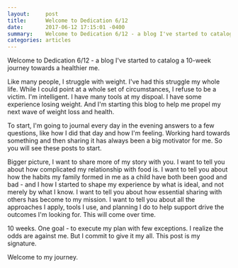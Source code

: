 ```yaml
---
layout:     post
title:      Welcome to Dedication 6/12
date:       2017-06-12 17:15:01 -0400
summary:    Welcome to Dedication 6/12 - a blog I've started to catalog a 10-week journey towards a healthier me.
categories: articles
---
```


Welcome to Dedication 6/12 - a blog I've started to catalog a 10-week journey towards a healthier me.

Like many people, I struggle with weight. I've had this struggle my whole life. While I could point at a whole set of circumstances, I refuse to be a victim. I'm intelligent. I have many tools at my dispoal. I have some experience losing weight. And I'm starting this blog to help me propel my next wave of weight loss and health.

To start, I'm going to journal every day in the evening answers to a few questions, like how I did that day and how I'm feeling. Working hard towards something and then sharing it has always been a big motivator for me. So you will see these posts to start.

Bigger picture, I want to share more of my story with you. I want to tell you about how complicated my relationship with food is. I want to tell you about how the habits my family formed in me as a child have both been good and bad - and I how I started to shape my experience by what is ideal, and not merely by what I know. I want to tell you about how essential sharing with others has become to my mission. I want to tell you about all the approaches I apply, tools I use, and planning I do to help support drive the outcomes I'm looking for. This will come over time. 

10 weeks. One goal - to execute my plan with few exceptions. I realize the odds are against me. But I commit to give it my all. This post is my signature.

Welcome to my journey.
